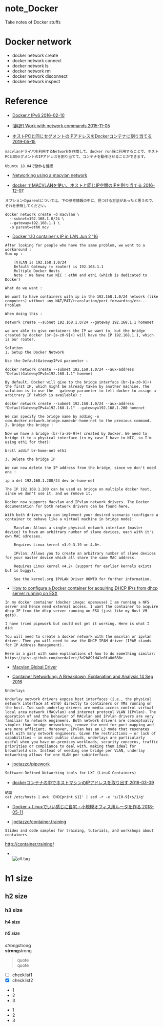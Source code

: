 # note_Docker
Take notes of Docker stuffs

# Docker network  
* docker network create
* docker network connect
* docker network ls
* docker network rm
* docker network disconnect
* docker network inspect

# Reference
* [DockerとIPv6 2016-02-10](https://qiita.com/_norin_/items/7b9eac9fc31a8b02073f#%E5%85%AC%E5%BC%8F%E3%83%89%E3%82%AD%E3%83%A5%E3%83%A1%E3%83%B3%E3%83%88)  
* [[翻訳] Work with network commands 2015-11-05](https://qiita.com/muddydixon/items/e69279d332f77fc00c3e)  

* [ホストPCと同じセグメントのIPアドレスをDockerコンテナに割り当てる 2019-05-15](https://qiita.com/Meganezaru@github/items/69f406844532d731d370)  
```
macvlanドライバを利用するNetworkを作成して、docker run時に利用することで、ホストPCと同セグメントのIPアドレスを割り当てて、コンテナを動作させることができます。

Ubuntu 18.04で動作を確認
```
* [Networking using a macvlan network](https://docs.docker.com/network/network-tutorial-macvlan/)  

* [docker でMACVLANを使い、ホストと同じIP空間のIPを割り当てる 2016-12-07](https://qiita.com/manabuishiirb/items/a3f32215e1f42535fa8d)  
```
オプションのparentについては、下の参考情報の中に、見つける方法があったと思うので、それを参照してください。

docker network create -d macvlan \
  --subnet=192.168.1.0/24 \
  --gateway=192.168.1.1 \
  -o parent=eth0 mcv
```

* [Docker 1.10 container's IP in LAN Jun 2 '16](https://stackoverflow.com/questions/35742807/docker-1-10-containers-ip-in-lan/36470828#36470828)  
```
After looking for people who have the same problem, we went to a workaround :
Sum up :

    (V)LAN is 192.168.1.0/24
    Default Gateway (= router) is 192.168.1.1
    Multiple Docker Hosts
    Note : We have two NIC : eth0 and eth1 (which is dedicated to Docker)

What do we want :

We want to have containers with ip in the 192.168.1.0/24 network (like computers) without any NAT/PAT/translation/port-forwarding/etc...
Problem

When doing this :

network create --subnet 192.168.1.0/24 --gateway 192.168.1.1 homenet

we are able to give containers the IP we want to, but the bridge created by docker (br-[a-z0-9]+) will have the IP 192.168.1.1, which is our router.
```
```
Solution
1. Setup the Docker Network

Use the DefaultGatewayIPv4 parameter :

docker network create --subnet 192.168.1.0/24 --aux-address "DefaultGatewayIPv4=192.168.1.1" homenet

By default, Docker will give to the bridge interface (br-[a-z0-9]+) the first IP, which might be already taken by another machine. The solution is to use the --gateway parameter to tell docker to assign a arbitrary IP (which is available) :

docker network create --subnet 192.168.1.0/24 --aux-address "DefaultGatewayIPv4=192.168.1.1" --gateway=192.168.1.200 homenet

We can specify the bridge name by adding -o com.docker.network.bridge.name=br-home-net to the previous command.
2. Bridge the bridge !

Now we have a bridge (br-[a-z0-9]+) created by Docker. We need to bridge it to a physical interface (in my case I have to NIC, so I'm using eth1 for that):

brctl addif br-home-net eth1

3. Delete the bridge IP

We can now delete the IP address from the bridge, since we don't need one :

ip a del 192.168.1.200/24 dev br-home-net

The IP 192.168.1.200 can be used as bridge on multiple docker host, since we don't use it, and we remove it.
```

```
Docker now supports Macvlan and IPvlan network drivers. The Docker documentation for both network drivers can be found here.

With both drivers you can implement your desired scenario (configure a container to behave like a virtual machine in bridge mode):

    Macvlan: Allows a single physical network interface (master device) to have an arbitrary number of slave devices, each with it's own MAC adresses.

    Requires Linux kernel v3.9–3.19 or 4.0+.

    IPvlan: Allows you to create an arbitrary number of slave devices for your master device which all share the same MAC address.

    Requires Linux kernel v4.2+ (support for earlier kernels exists but is buggy).

    See the kernel.org IPVLAN Driver HOWTO for further information.

```


* [How to configure a Docker container for acquiring DHCP IP/s from dhcp server running on ESX](https://stackoverflow.com/questions/43394826/how-to-configure-a-docker-container-for-acquiring-dhcp-ip-s-from-dhcp-server-run)  
```
In my docker container (docker image: opensuse) I am running a NFS server and hence need external access. I want the container to acquire dhcp IP from the dhcp server running on ESX (just like my Host VM gets).

I have tried pipework but could not get it working. Here is what I did:
```
```
You will need to create a docker network with the macvlan or ipvlan driver. Then you will need to use the DHCP IPAM driver (IPAM stands for IP Address Management).

Here is a gist with some explanations of how to do something similar: https://gist.github.com/nerdalert/3d2b891d41e0fa8d688c
```
* [Macvlan Global Driver](https://gist.github.com/nerdalert/847d7dba1699956bc700543f6f754c6b)  


* [ Container Networking: A Breakdown, Explanation and Analysis	14 Sep 2016](https://thenewstack.io/container-networking-breakdown-explanation-analysis/)  
```
Underlays

Underlay network drivers expose host interfaces (i.e., the physical network interface at eth0) directly to containers or VMs running on the host. Two such underlay drivers are media access control virtual local area network (MACvlan) and internet protocol VLAN (IPvlan). The operation of and the behavior of MACvlan and IPvlan drivers are very familiar to network engineers. Both network drivers are conceptually simpler than bridge networking, remove the need for port-mapping and are more efficient. Moreover, IPvlan has an L3 mode that resonates well with many network engineers. Given the restrictions — or lack of capabilities — in most public clouds, underlays are particularly useful when you have on-premises workloads, security concerns, traffic priorities or compliance to deal with, making them ideal for brownfield use. Instead of needing one bridge per VLAN, underlay networking allows for one VLAN per subinterface.
```

* [jpetazzo/pipework](https://github.com/jpetazzo/pipework)  
```
Software-Defined Networking tools for LXC (LinuX Containers) 
```

* [dockerコンテナの中でホストマシンのIPアドレスを取り出す 2019-03-09](https://qiita.com/johejo/items/83cb83a885b8ac996ec9)   
```
結論
cat /etc/hosts | awk 'END{print $1}' | sed -r -e 's/[0-9]+$/1/g'
```

* [Docker + Linuxでいい感じに自宅・小規模オフィス用ルータを作る 2018-05-11](https://qiita.com/m_mizutani/items/d41b9c97b37535b2708c)  

* [jpetazzo/container.training](https://github.com/jpetazzo/container.training)  
```
Slides and code samples for training, tutorials, and workshops about containers.
```
http://container.training/  


* []()  
![alt tag]()

# h1 size

## h2 size

### h3 size

#### h4 size

##### h5 size

*strong*strong  
**strong**strong  

> quote  
> quote

- [ ] checklist1
- [x] checklist2

* 1
* 2
* 3

- 1
- 2
- 3